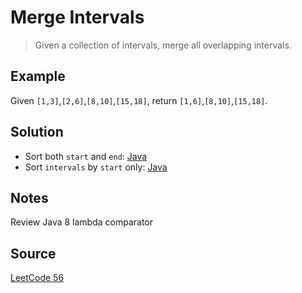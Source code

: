 # Merge Intervals

> Given a collection of intervals, merge all overlapping intervals.

## Example

Given `[1,3]`,`[2,6]`,`[8,10]`,`[15,18]`,
return `[1,6]`,`[8,10]`,`[15,18]`.

## Solution

- Sort both `start` and `end`: [Java](solution1.java)
- Sort `intervals` by `start` only: [Java](solution2.java)

## Notes

Review Java 8 lambda comparator

## Source

[LeetCode 56](https://leetcode.com/problems/merge-intervals/)
